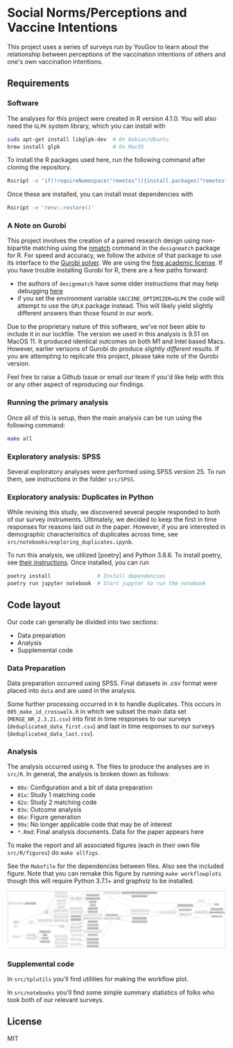 # Social Norms/Perceptions and Vaccine Intentions

This project uses a series of surveys run by YouGov to learn about the
relationship between perceptions of the vaccination intentions of others and
one's own vaccination intentions.

## Requirements

### Software

The analyses for this project were created in R version 4.1.0. You will also need
the `GLPK` system library, which you can install with

```bash
sudo apt-get install libglpk-dev  # On Debian/Ubuntu
brew install glpk                 # On MacOS
```

To install the R packages used here, run the following command after cloning the
repository.

```bash
Rscript -e 'if(!requireNamespace("remotes")){install.packages("remotes");remotes::install_github("rstudio/renv")} else {remotes::install_github("rstudio/renv")}'
```

Once these are installed, you can install most dependencies with

```bash
Rscript -e 'renv::restore()'
```

### A Note on Gurobi

This project involves the creation of a paired research design using non-bipartite
matching using the [nmatch](https://search.r-project.org/CRAN/refmans/designmatch/html/nmatch.html)
command in the `designmatch` package for R. For speed and accuracy, we follow the advice
of that package to use its interface to the [Gurobi solver](https://www.gurobi.com).
We are using the [free academic license](https://www.gurobi.com/downloads/end-user-license-agreement-academic/).
If you have trouble installing Gurobi for R, there are a few paths forward:
  * the authors of `designmatch` have some older instructions that may help debugging
    [here](https://github.com/cran/designmatch/blob/master/inst/gurobi_installation.txt)
  * if you set the environment variable `VACCINE_OPTIMIZER=GLPK` the code will attempt
    to use the `GPLK` package instead. This will likely yield slightly different answers
    than those found in our work.

Due to the proprietary nature of this software, we've not been able to include it in our
lockfile. The version we used in this analysis is 9.51 on MacOS 11. It produced
identical outcomes on both M1 and Intel based Macs. However, earlier verisons of Gurobi
do produce _slightly different_ results. If you are attempting to replicate this
project, please take note of the Gurobi version.

Feel free to raise a Github Issue or email our team if you'd like help with this or any
other aspect of reproducing our findings.

### Running the primary analysis

Once all of this is setup, then the main analysis can be run using the following
command:

```bash
make all
```

### Exploratory analysis: SPSS

Several exploratory analyses were performed using SPSS version 25. To run them, see instructions in the folder `src/SPSS`.

### Exploratory analysis: Duplicates in Python

While revising this study, we discovered several people responded to both of our
survey instruments. Ultimately, we decided to keep the first in time responses for
reasons laid out in the paper. However, if you are interested in demographic
characterisitics of duplicates across time, see
`src/notebooks/exploring_duplicates.ipynb`.

To run this analysis, we utilized [poetry] and Python 3.8.6. To install poetry, see
[their instructions](https://python-poetry.org). Once installed, you can run

```bash
poetry install               # Install dependencies
poetry run jupyter notebook  # Start jupyter to run the notebook
```

## Code layout

Our code can generally be divided into two sections:
  * Data preparation
  * Analysis
  * Supplemental code

### Data Preparation

Data preparation occurred using SPSS. Final datasets in .csv format were placed
into `data` and are used in the analysis.

Some further processing occurred in `R` to handle duplicates. This occurs in
`005_make_id_crosswalk.R` in which we subset the main data set (`MERGE_NR_2.3.21.csv`)
into first in time responses to our surveys (`deduplicated_data_first.csv`) and
last in time responses to our surveys (`deduplicated_data_last.csv`).

### Analysis

The analysis occurred using `R`. The files to produce the analyses are in `src/R`.
In general, the analysis is broken down as follows:
  * `00x`: Configuration and a bit of data preparation
  * `01x`: Study 1 matching code
  * `02x`: Study 2 matching code
  * `03x`: Outcome analysis
  * `06x`: Figure generation
  * `99x`: No longer applicable code that may be of interest
  * `*.Rmd`: Final analysis documents. Data for the paper appears here

To make the report and all associated figures (each in their own file
`src/R/figures`) do `make allfigs`.

See the `Makefile` for the dependencies between files. Also see the included figure.
Note that you can remake this figure by running `make workflowplots` though this will
require Python 3.7.1+ and graphviz to be installed.

![Dependency graph](build/workflow.png)

### Supplemental code

In `src/tplutils` you'll find utilities for making the workflow plot.

In `src/notebooks` you'll find some simple summary statistics of folks who took both
of our relevant surveys.

## License

MIT
